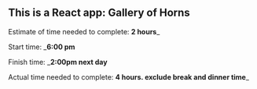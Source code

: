 ## This is a React app: Gallery of Horns


Estimate of time needed to complete: __2 hours___

Start time: ___6:00 pm__

Finish time: ___2:00pm next day__

Actual time needed to complete: __4 hours. exclude break and dinner time___